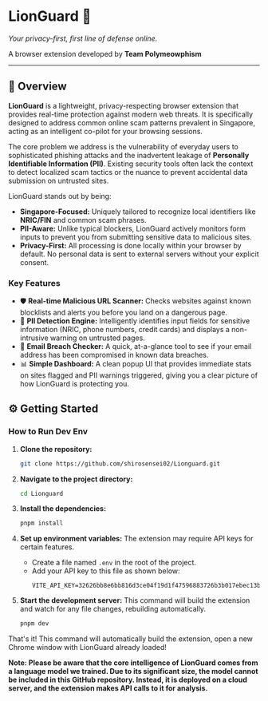 # LionGuard 🦁

*Your privacy-first, first line of defense online.*

A browser extension developed by **Team Polymeowphism** 

---

## 🚀 Overview

**LionGuard** is a lightweight, privacy-respecting browser extension that provides real-time protection against modern web threats. It is specifically designed to address common online scam patterns prevalent in Singapore, acting as an intelligent co-pilot for your browsing sessions.

The core problem we address is the vulnerability of everyday users to sophisticated phishing attacks and the inadvertent leakage of **Personally Identifiable Information (PII)**. Existing security tools often lack the context to detect localized scam tactics or the nuance to prevent accidental data submission on untrusted sites.

LionGuard stands out by being:
* **Singapore-Focused:** Uniquely tailored to recognize local identifiers like **NRIC/FIN** and common scam phrases.
* **PII-Aware:** Unlike typical blockers, LionGuard actively monitors form inputs to prevent you from submitting sensitive data to malicious sites.
* **Privacy-First:** All processing is done locally within your browser by default. No personal data is sent to external servers without your explicit consent.

### Key Features
* 🛡️ **Real-time Malicious URL Scanner:** Checks websites against known blocklists and alerts you before you land on a dangerous page.
* 🔎 **PII Detection Engine:** Intelligently identifies input fields for sensitive information (NRIC, phone numbers, credit cards) and displays a non-intrusive warning on untrusted pages.
* 📧 **Email Breach Checker:** A quick, at-a-glance tool to see if your email address has been compromised in known data breaches.
* 📊 **Simple Dashboard:** A clean popup UI that provides immediate stats on sites flagged and PII warnings triggered, giving you a clear picture of how LionGuard is protecting you.

## ⚙️ Getting Started

### How to Run Dev Env

1.  **Clone the repository:**
    ```bash
    git clone https://github.com/shirosensei02/Lionguard.git
    ```

2.  **Navigate to the project directory:**
    ```bash
    cd Lionguard
    ```

3.  **Install the dependencies:**
    ```bash
    pnpm install
    ```

4.  **Set up environment variables:**
    The extension may require API keys for certain features.
    * Create a file named `.env` in the root of the project.
    * Add your API key to this file as shown below:
        ```
        VITE_API_KEY=32626bb8e6bb816d3ce04f19d1f47596883726b3b017ebec13bc74d9ff7461d7
        ```

5.  **Start the development server:**
    This command will build the extension and watch for any file changes, rebuilding automatically.
    ```bash
    pnpm dev
    ```



That's it! This command will automatically build the extension, open a new Chrome window with LionGuard already loaded!


**Note: Please be aware that the core intelligence of LionGuard comes from a language model we trained. Due to its significant size, the model cannot be included in this GitHub repository. Instead, it is deployed on a cloud server, and the extension makes API calls to it for analysis.**
